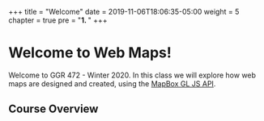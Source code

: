 +++
title = "Welcome"
date = 2019-11-06T18:06:35-05:00
weight = 5
chapter = true
pre = "<b>1. </b>"
+++


# Welcome to Web Maps!

Welcome to GGR 472 - Winter 2020. In this class we will explore how web maps are designed and created, using the [MapBox GL JS API](https://docs.mapbox.com/mapbox-gl-js/api/). 


## Course Overview
